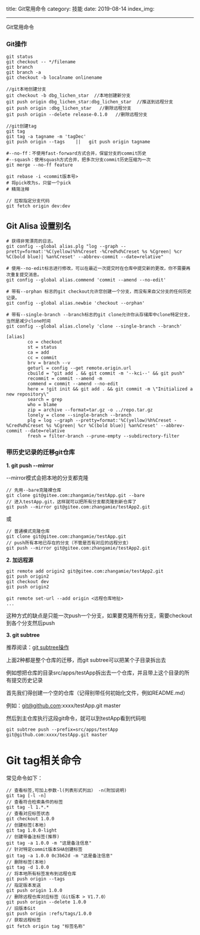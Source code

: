 title: Git常用命令
category: 技能
date: 2019-08-14
index_img: 

---

Git常用命令

<!--more-->

### Git操作

```shell
git status 
git checkout -- */filename
git branch
git branch -a
git checkout -b localname onlinename

//git本地创建分支
git checkout -b dbg_lichen_star  //本地创建新分支
git push origin dbg_lichen_star:dbg_lichen_star  //推送到远程分支 
git push origin :dbg_lichen_star   //删除远程分支
git push origin --delete release-0.1.0   //删除远程分支

//git创建tag
git tag
git tag -a tagname -m 'tagDec'
git push origin --tags    ||   git push origin tagname

#--no-ff：不使用fast-forward方式合并，保留分支的commit历史
#--squash：使用squash方式合并，把多次分支commit历史压缩为一次
git merge --no-ff feature

git rebase -i <commit版本号>
# 将pick改为s，只留一个pick
# 精简注释

// 拉取指定分支代码
git fetch origin dev:dev
```



## Git Alisa 设置别名

```shell
# 获得非常漂亮的日志。
git config --global alias.plg "log --graph --pretty=format:'%C(yellow)%h%Creset -%Cred%d%Creset %s %Cgreen| %cr %C(bold blue)| %an%Creset' --abbrev-commit --date=relative"

# 使用--no-edit标志进行修改，可以在最近一次提交时在仓库中提交新的更改，你不需要再次重复提交消息。
git config --global alias.commend 'commit --amend --no-edit'

# 带有--orphan 标志的git checkout允许您创建一个分支，而没有来自父分支的任何历史记录。
git config --global alias.newbie 'checkout --orphan'

# 带有--single-branch --branch标志的git clone允许你从存储库中clone特定分支，当然是减少clone时间
git config --global alias.clonely 'clone --single-branch --branch'

[alias]
        co = checkout
        st = status
        ca = add
        cc = commit
        brv = branch --v
        geturl = config --get remote.origin.url
        cbuild = "git add . && git commit -m '--kci--' && git push"
        recommit = commit --amend -m
        commend = commit --amend --no-edit
        here = !git init && git add . && git commit -m \"Initialized a new repository\"
        search = grep
        who = blame
        zip = archive --format=tar.gz -o ../repo.tar.gz
        lonely = clone --single-branch --branch
        plg = log --graph --pretty=format:'%C(yellow)%h%Creset -%Cred%d%Creset %s %Cgreen| %cr %C(bold blue)| %an%Creset' --abbrev-commit --date=relative
        fresh = filter-branch --prune-empty --subdirectory-filter

```





### 带历史记录的迁移git仓库

**1. git push --mirror**

--mirror模式会把本地的分支都克隆

```
// 先用--bare克隆裸仓库
git clone git@gitee.com:zhangamie/testApp.git --bare
// 进入testApp.git，这样就可以把所有分支都克隆到新仓库了
git push --mirror git@gitee.com:zhangamie/testApp2.git
```

 或

```
// 普通模式克隆仓库
git clone git@gitee.com:zhangamie/testApp.git
// push所有本地已存在的分支（不管是否有对应的远程分支）
git push --mirror git@gitee.com:zhangamie/testApp2.git
```

 

**2. 加远程源**

```
git remote add origin2 git@gitee.com:zhangamie/testApp2.git
git push origin2
git checkout dev
git push origin2

git remote set-url --add origin <远程仓库地扯>
...
```

这种方式的缺点是只能一次push一个分支，如果要克隆所有分支，需要checkout到各个分支然后push

 

**3. git subtree**

推荐阅读：[git subtree操作](https://segmentfault.com/a/1190000012002151)

上面2种都是整个仓库的迁移，而git subtree可以把某个子目录拆出去

例如想把仓库的目录src/apps/testApp拆出去一个仓库，并且带上这个目录的所有提交历史记录

首先我们得创建一个空的仓库（记得别带任何初始化文件，例如README.md）

例如：git@github.com:xxxx/testApp.git master

然后到主仓库执行这段git命令，就可以到testApp看到代码啦

```
git subtree push --prefix=src/apps/testApp git@github.com:xxxx/testApp.git master
```



# Git tag相关命令

常见命令如下：

```
// 查看标签,可加上参数-l(列表形式列出） -n(附加说明)
git tag [-l -n]
// 查看符合检索条件的标签 
git tag -l 1.*.* 
// 查看对应标签状态 
git checkout 1.0.0 
// 创建标签(本地)
git tag 1.0.0-light 
// 创建带备注标签(推荐) 
git tag -a 1.0.0 -m "这是备注信息" 
// 针对特定commit版本SHA创建标签 
git tag -a 1.0.0 0c3b62d -m "这是备注信息" 
// 删除标签(本地) 
git tag -d 1.0.0 
// 将本地所有标签发布到远程仓库
git push origin --tags 
// 指定版本发送 
git push origin 1.0.0 
// 删除远程仓库对应标签（Git版本 > V1.7.0）
git push origin --delete 1.0.0 
// 旧版本Git 
git push origin :refs/tags/1.0.0
// 获取远程标签
git fetch origin tag "标签名称"
```